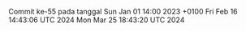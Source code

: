 Commit ke-55 pada tanggal Sun Jan 01 14:00 2023 +0100
Fri Feb 16 14:43:06 UTC 2024
Mon Mar 25 18:43:20 UTC 2024
